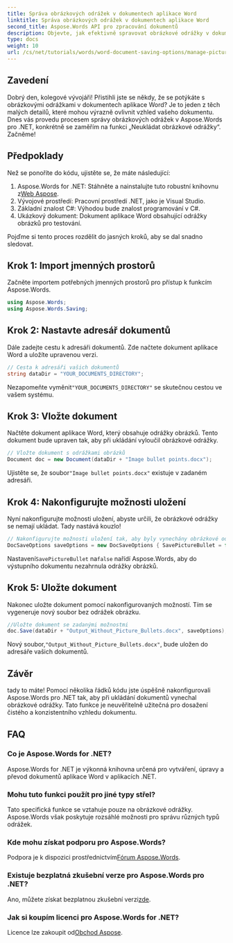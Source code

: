 ```yaml
---
title: Správa obrázkových odrážek v dokumentech aplikace Word
linktitle: Správa obrázkových odrážek v dokumentech aplikace Word
second_title: Aspose.Words API pro zpracování dokumentů
description: Objevte, jak efektivně spravovat obrázkové odrážky v dokumentech aplikace Word pomocí Aspose.Words pro .NET. Tento komplexní průvodce vás provede kroky k nastavení prostředí a konfiguraci možností ukládání.
type: docs
weight: 10
url: /cs/net/tutorials/words/word-document-saving-options/manage-picture-bullet/
---
```

## Zavedení

Dobrý den, kolegové vývojáři! Přistihli jste se někdy, že se potýkáte s obrázkovými odrážkami v dokumentech aplikace Word? Je to jeden z těch malých detailů, které mohou výrazně ovlivnit vzhled vašeho dokumentu. Dnes vás provedu procesem správy obrázkových odrážek v Aspose.Words pro .NET, konkrétně se zaměřím na funkci „Neukládat obrázkové odrážky“. Začněme!

## Předpoklady

Než se ponoříte do kódu, ujistěte se, že máte následující:

1.  Aspose.Words for .NET: Stáhněte a nainstalujte tuto robustní knihovnu z[Web Aspose](https://releases.aspose.com/words/net/).
2. Vývojové prostředí: Pracovní prostředí .NET, jako je Visual Studio.
3. Základní znalost C#: Výhodou bude znalost programování v C#.
4. Ukázkový dokument: Dokument aplikace Word obsahující odrážky obrázků pro testování.

Pojďme si tento proces rozdělit do jasných kroků, aby se dal snadno sledovat.

## Krok 1: Import jmenných prostorů

Začněte importem potřebných jmenných prostorů pro přístup k funkcím Aspose.Words.

```csharp
using Aspose.Words;
using Aspose.Words.Saving;
```

## Krok 2: Nastavte adresář dokumentů

Dále zadejte cestu k adresáři dokumentů. Zde načtete dokument aplikace Word a uložíte upravenou verzi.

```csharp
// Cesta k adresáři vašich dokumentů
string dataDir = "YOUR_DOCUMENTS_DIRECTORY";
```

 Nezapomeňte vyměnit`"YOUR_DOCUMENTS_DIRECTORY"` se skutečnou cestou ve vašem systému.

## Krok 3: Vložte dokument

Načtěte dokument aplikace Word, který obsahuje odrážky obrázků. Tento dokument bude upraven tak, aby při ukládání vyloučil obrázkové odrážky.

```csharp
// Vložte dokument s odrážkami obrázků
Document doc = new Document(dataDir + "Image bullet points.docx");
```

 Ujistěte se, že soubor`"Image bullet points.docx"` existuje v zadaném adresáři.

## Krok 4: Nakonfigurujte možnosti uložení

Nyní nakonfigurujte možnosti uložení, abyste určili, že obrázkové odrážky se nemají ukládat. Tady nastává kouzlo!

```csharp
// Nakonfigurujte možnosti uložení tak, aby byly vynechány obrázkové odrážky
DocSaveOptions saveOptions = new DocSaveOptions { SavePictureBullet = false };
```

 Nastavení`SavePictureBullet` na`false` nařídí Aspose.Words, aby do výstupního dokumentu nezahrnula odrážky obrázků.

## Krok 5: Uložte dokument

Nakonec uložte dokument pomocí nakonfigurovaných možností. Tím se vygeneruje nový soubor bez odrážek obrázku.

```csharp
//Uložte dokument se zadanými možnostmi
doc.Save(dataDir + "Output_Without_Picture_Bullets.docx", saveOptions);
```

 Nový soubor,`"Output_Without_Picture_Bullets.docx"`, bude uložen do adresáře vašich dokumentů.

## Závěr

tady to máte! Pomocí několika řádků kódu jste úspěšně nakonfigurovali Aspose.Words pro .NET tak, aby při ukládání dokumentů vynechal obrázkové odrážky. Tato funkce je neuvěřitelně užitečná pro dosažení čistého a konzistentního vzhledu dokumentu.

## FAQ

### Co je Aspose.Words for .NET?
Aspose.Words for .NET je výkonná knihovna určená pro vytváření, úpravy a převod dokumentů aplikace Word v aplikacích .NET.

### Mohu tuto funkci použít pro jiné typy střel?
Tato specifická funkce se vztahuje pouze na obrázkové odrážky. Aspose.Words však poskytuje rozsáhlé možnosti pro správu různých typů odrážek.

### Kde mohu získat podporu pro Aspose.Words?
 Podpora je k dispozici prostřednictvím[Fórum Aspose.Words](https://forum.aspose.com/c/words/8).

### Existuje bezplatná zkušební verze pro Aspose.Words pro .NET?
 Ano, můžete získat bezplatnou zkušební verzi[zde](https://releases.aspose.com/).

### Jak si koupím licenci pro Aspose.Words for .NET?
 Licence lze zakoupit od[Obchod Aspose](https://purchase.aspose.com/buy).